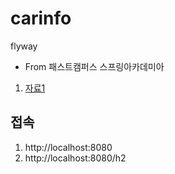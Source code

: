 # carinfo 

flyway
- From 패스트캠퍼스 스프링아카데미아 


1. [자료1](https://lifeonroom.com/study-lab/flyway/)


## 접속
1. http://localhost:8080
2. http://localhost:8080/h2



